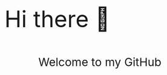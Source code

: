 <!DOCTYPE html>
<html lang="en-US">
  <head>
    <meta charset="utf-8" />
    <meta name="viewport" content="width=device-width" />
    <link rel="stylesheet" href="./readme.css" />
  </head>
  <body>
    <p style="font-size: 60px;"> Hi there 👋</p>
    <p style="font-size: 30px" align= "center">Welcome to my GitHub</p>
    
  </body>
</html>
